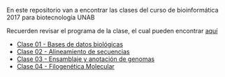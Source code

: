 En este repositorio van a encontrar las clases del curso de bioinformática 2017 para biotecnología UNAB

Recuerden revisar el programa de la clase, el cual pueden encontrar [aquí](https://github.com/bioinf-biotec/clases_bioinf/raw/master/Bioinformatica_2017_final.pdf)

- [Clase 01 - Bases de datos biológicas](https://github.com/bioinf-biotec/clases_bioinf/raw/master/c01_2017.pdf)  
- [Clase 02 - Alineamiento de secuencias](https://github.com/bioinf-biotec/clases_bioinf/raw/master/c02_2017.pdf)
- [Clase 03 - Ensamblaje y anotación de genomas](https://github.com/bioinf-biotec/clases_bioinf/raw/master/c03_2017.pdf)
- [Clase 04 - Filogenética Molecular](https://github.com/bioinf-biotec/clases_bioinf/raw/master/c04_2017.pdf)